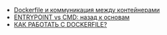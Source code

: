* [Dockerfile и коммуникация между контейнерами](/articles/Dockerfile%20%D0%B8%20%D0%BA%D0%BE%D0%BC%D0%BC%D1%83%D0%BD%D0%B8%D0%BA%D0%B0%D1%86%D0%B8%D1%8F%20%D0%BC%D0%B5%D0%B6%D0%B4%D1%83%20%D0%BA%D0%BE%D0%BD%D1%82%D0%B5%D0%B9%D0%BD%D0%B5%D1%80%D0%B0%D0%BC%D0%B8.md)
* [ENTRYPOINT vs CMD: назад к основам](/articles/ENTRYPOINT%20vs%20CMD%253A%20%D0%BD%D0%B0%D0%B7%D0%B0%D0%B4%20%D0%BA%20%D0%BE%D1%81%D0%BD%D0%BE%D0%B2%D0%B0%D0%BC.md)
* [КАК РАБОТАТЬ С DOCKERFILE?](/articles/%D0%9A%D0%90%D0%9A%20%D0%A0%D0%90%D0%91%D0%9E%D0%A2%D0%90%D0%A2%D0%AC%20%D0%A1%20DOCKERFILE%253F.md)

